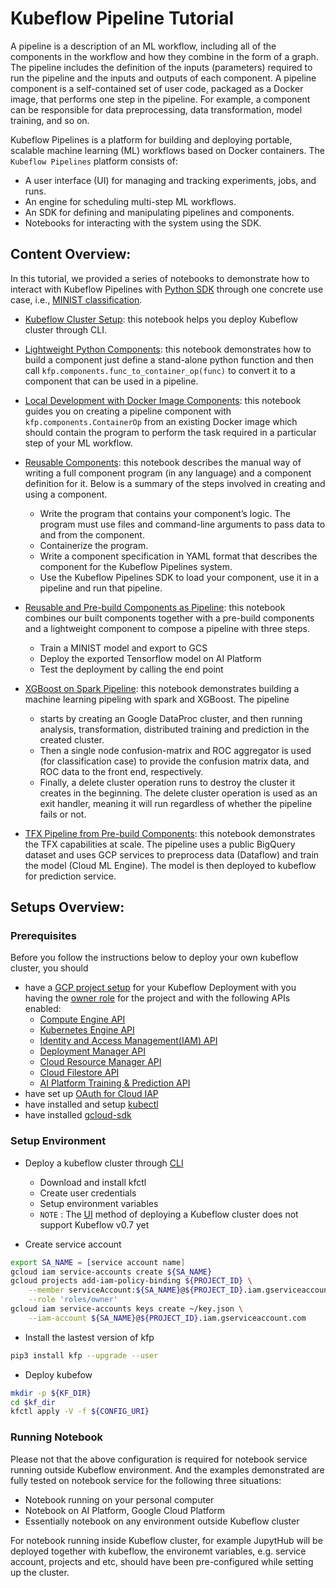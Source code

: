 # Kubeflow Pipeline Tutorial 
A pipeline is a description of an ML workflow, including all of the components in the workflow and how they combine 
in the form of a graph. The pipeline includes the definition of the inputs (parameters) required to run the pipeline 
and the inputs and outputs of each component. A pipeline component is a self-contained set of user code, packaged as 
a Docker image, that performs one step in the pipeline. For example, a component can be responsible for data 
preprocessing, data transformation, model training, and so on. 

Kubeflow Pipelines is a platform for building and deploying portable, scalable machine learning (ML) workflows based on 
Docker containers. The `Kubeflow Pipelines` platform consists of:
- A user interface (UI) for managing and tracking experiments, jobs, and runs.
- An engine for scheduling multi-step ML workflows.
- An SDK for defining and manipulating pipelines and components.
- Notebooks for interacting with the system using the SDK.

## Content Overview:
In this tutorial, we provided a series of notebooks to demonstrate how to interact with Kubeflow Pipelines with
[Python SDK](https://github.com/kubeflow/pipelines/tree/master/sdk/python/kfp) through one concrete use case, i.e.,
[MINIST classification](https://www.tensorflow.org/tutorials/quickstart/beginner).
- [Kubeflow Cluster Setup](00_Kubeflow_Cluster_Setup.ipynb): this notebook helps you deploy Kubeflow cluster through CLI.

- [Lightweight Python Components](01_Lightweight_Python_Components.ipynb): this notebook demonstrates how to build a component just define a 
stand-alone python function and then call `kfp.components.func_to_container_op(func)` to convert it to a component that 
can be used in a pipeline.

- [Local Development with Docker Image Components](02_Local_Development_with_Docker_Image_Components.ipynb): this notebook guides you on creating a pipeline component with
 `kfp.components.ContainerOp` from an existing Docker image which should contain the program to perform the task 
 required in a particular step of your ML workflow.

- [Reusable Components](03_Reusable_Components.ipynb): this notebook describes the manual way of writing a full component program (in any language) 
and a component definition for it. Below is a summary of the steps involved in creating and using a component.
    - Write the program that contains your component’s logic. The program must use files and command-line arguments 
    to pass data to and from the component.
    - Containerize the program.
    - Write a component specification in YAML format that describes the component for the Kubeflow Pipelines system.
    - Use the Kubeflow Pipelines SDK to load your component, use it in a pipeline and run that pipeline.

- [Reusable and Pre-build Components as Pipeline](04_Reusable_and_Pre-build_Components_as_Pipeline.ipynb): this notebook combines our built components together with a 
pre-build components and a lightweight component to compose a pipeline with three steps.
    - Train a MINIST model and export to GCS
    - Deploy the exported Tensorflow model on AI Platform
    - Test the deployment by calling the end point

- [XGBoost on Spark Pipeline](05_XGboost_on_Spark_Pipeline.ipynb): this notebook demonstrates building a machine learning pipeling with spark and XGBoost. 
The pipeline
    - starts by creating an Google DataProc cluster, and then running analysis, transformation, distributed 
    training and prediction in the created cluster.
    - Then a single node confusion-matrix and ROC aggregator is used (for classification case) to provide the confusion 
    matrix data, and ROC data to the front end, respectively.
    - Finally, a delete cluster operation runs to destroy the cluster it creates in the beginning. 
    The delete cluster operation is used as an exit handler, meaning it will run regardless of whether 
    the pipeline fails or not.

- [TFX Pipeline from Pre-build Components](06_TFX_Pipeline_from_Pre-build_Components.ipynb): this notebook demonstrates the TFX capabilities at scale. 
The pipeline uses a public BigQuery dataset and uses GCP services to preprocess data (Dataflow) and train the model 
(Cloud ML Engine). The model is then deployed to kubeflow for prediction service.


## Setups Overview:
### Prerequisites
Before you follow the instructions below to deploy your own kubeflow cluster, you should

- have a [GCP project setup](https://www.kubeflow.org/docs/gke/deploy/project-setup/) for your Kubeflow Deployment 
with you having the [owner role](https://cloud.google.com/iam/docs/understanding-roles#primitive_role_definitions) 
for the project and with the following APIs enabled:
    - [Compute Engine API](https://pantheon.corp.google.com/apis/library/compute.googleapis.com)
    - [Kubernetes Engine API](https://pantheon.corp.google.com/apis/library/container.googleapis.com)
    - [Identity and Access Management(IAM) API](https://pantheon.corp.google.com/apis/library/iam.googleapis.com)
    - [Deployment Manager API](https://pantheon.corp.google.com/apis/library/deploymentmanager.googleapis.com)
    - [Cloud Resource Manager API](https://pantheon.corp.google.com/apis/library/cloudresourcemanager.googleapis.com)
    - [Cloud Filestore API](https://pantheon.corp.google.com/apis/library/file.googleapis.com)
    - [AI Platform Training & Prediction API](https://pantheon.corp.google.com/apis/library/ml.googleapis.com)
- have set up [OAuth for Cloud IAP](https://www.kubeflow.org/docs/gke/deploy/oauth-setup/)
- have installed and setup [kubectl](https://kubernetes.io/docs/tasks/tools/install-kubectl/)
- have installed [gcloud-sdk](https://cloud.google.com/sdk/)

### Setup Environment
* Deploy a kubeflow cluster through [CLI](https://www.kubeflow.org/docs/gke/deploy/deploy-cli/)
    - Download and install kfctl
    - Create user credentials
    - Setup environment variables
    - `NOTE` : The [UI](https://www.kubeflow.org/docs/gke/deploy/deploy-ui/) method of deploying a Kubeflow 
    cluster does not support Kubeflow v0.7 yet

* Create service account
```bash
export SA_NAME = [service account name]
gcloud iam service-accounts create ${SA_NAME}
gcloud projects add-iam-policy-binding ${PROJECT_ID} \
    --member serviceAccount:${SA_NAME}@${PROJECT_ID}.iam.gserviceaccount.com \
    --role 'roles/owner'
gcloud iam service-accounts keys create ~/key.json \
    --iam-account ${SA_NAME}@${PROJECT_ID}.iam.gserviceaccount.com
```

* Install the lastest version of kfp
```bash
pip3 install kfp --upgrade --user
```

* Deploy kubefow
```bash
mkdir -p ${KF_DIR}
cd $kf_dir
kfctl apply -V -f ${CONFIG_URI}
```
### Running Notebook
Please not that the above configuration is required for notebook service running outside Kubeflow environment. 
And the examples demonstrated are fully tested on notebook service for the following three situations:
- Notebook running on your personal computer
- Notebook on AI Platform, Google Cloud Platform
- Essentially notebook on any environment outside Kubeflow cluster
 
For notebook running inside Kubeflow cluster, for example JupytHub will be deployed together with kubeflow, the 
environemt variables, e.g. service account, projects and etc, should have been pre-configured while 
setting up the cluster.